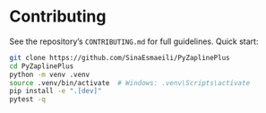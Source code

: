 # Contributing

See the repository’s `CONTRIBUTING.md` for full guidelines. Quick start:

```bash
git clone https://github.com/SinaEsmaeili/PyZaplinePlus
cd PyZaplinePlus
python -m venv .venv
source .venv/bin/activate  # Windows: .venv\Scripts\activate
pip install -e ".[dev]"
pytest -q
```

